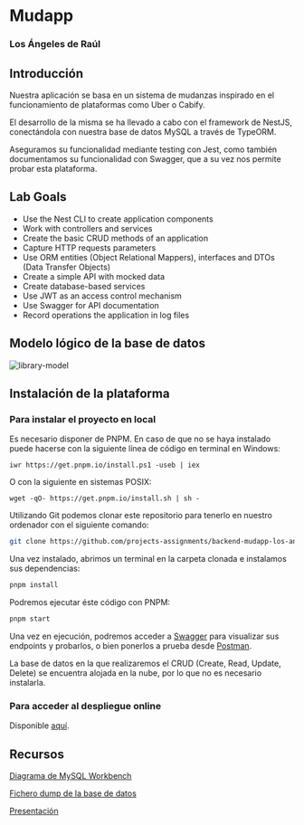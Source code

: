 # Mudapp 
### Los Ángeles de Raúl

## Introducción
Nuestra aplicación se basa en un sistema de mudanzas inspirado en el funcionamiento de plataformas como Uber o Cabify.

El desarrollo de la misma se ha llevado a cabo con el framework de NestJS, conectándola con nuestra base de datos MySQL a través de TypeORM.

Aseguramos su funcionalidad mediante testing con Jest, como también documentamos su funcionalidad con Swagger, que a su vez nos permite probar esta plataforma.

## Lab Goals

- Use the Nest CLI to create application components
- Work with controllers and services
- Create the basic CRUD methods of an application
- Capture HTTP requests parameters
- Use ORM entities (Object Relational Mappers), interfaces and DTOs (Data Transfer Objects)
- Create a simple API with mocked data
- Create database-based services
- Use JWT as an access control mechanism
- Use Swagger for API documentation
- Record operations the application in log files

## Modelo lógico de la base de datos
![library-model](https://imgur.com/STMsrbz.jpg)


## Instalación de la plataforma
### Para instalar el proyecto en local
Es necesario disponer de PNPM.
En caso de que no se haya instalado puede hacerse con la siguiente línea de código en terminal en Windows:

`iwr https://get.pnpm.io/install.ps1 -useb | iex`

O con la siguiente en sistemas POSIX:

`wget -qO- https://get.pnpm.io/install.sh | sh -`

Utilizando Git podemos clonar este repositorio para tenerlo en nuestro ordenador con el siguiente comando:
```bash
git clone https://github.com/projects-assignments/backend-mudapp-los-angeles-de-raul
```

Una vez instalado, abrimos un terminal en la carpeta clonada e instalamos sus dependencias:
```bash
pnpm install
```

Podremos ejecutar éste código con PNPM:
```bash
pnpm start
```

Una vez en ejecución, podremos acceder a [Swagger](http://localhost:3000/api) para visualizar sus endpoints y probarlos, o bien ponerlos a prueba desde [Postman](https://www.postman.com/downloads/).

La base de datos en la que realizaremos el CRUD (Create, Read, Update, Delete) se encuentra alojada en la nube, por lo que no es necesario instalarla.

### Para acceder al despliegue online
Disponible [aquí]().

## Recursos
[Diagrama de MySQL Workbench](https://github.com/projects-assignments/backend-mudapp-los-angeles-de-raul/blob/main/diagramabbdd.mwb)

[Fichero dump de la base de datos](https://github.com/projects-assignments/backend-mudapp-los-angeles-de-raul/blob/main/dump.sql)

[Presentación]()